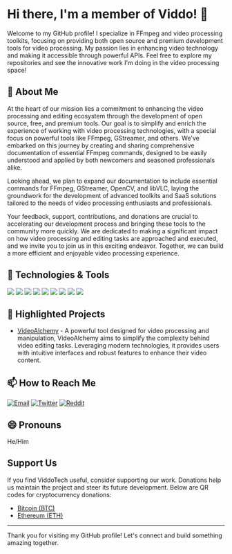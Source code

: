 # Hi there, I'm a member of Viddo! 👋

Welcome to my GitHub profile! I specialize in FFmpeg and video processing toolkits, focusing on providing both open source and premium development tools for video processing. My passion lies in enhancing video technology and making it accessible through powerful APIs. Feel free to explore my repositories and see the innovative work I'm doing in the video processing space!

## 🚀 About Me

At the heart of our mission lies a commitment to enhancing the video processing and editing ecosystem through the development of open source, free, and premium tools. Our goal is to simplify and enrich the experience of working with video processing technologies, with a special focus on powerful tools like FFmpeg, GStreamer, and others. We've embarked on this journey by creating and sharing comprehensive documentation of essential FFmpeg commands, designed to be easily understood and applied by both newcomers and seasoned professionals alike.

Looking ahead, we plan to expand our documentation to include essential commands for FFmpeg, GStreamer, OpenCV, and libVLC, laying the groundwork for the development of advanced toolkits and SaaS solutions tailored to the needs of video processing enthusiasts and professionals.

Your feedback, support, contributions, and donations are crucial to accelerating our development process and bringing these tools to the community more quickly. We are dedicated to making a significant impact on how video processing and editing tasks are approached and executed, and we invite you to join us in this exciting endeavor. Together, we can build a more efficient and enjoyable video processing experience.

## 🔧 Technologies & Tools

![](https://img.shields.io/badge/Code-Python-informational?style=flat&logo=python&logoColor=white&color=2bbc8a)
![](https://img.shields.io/badge/Tools-Docker-informational?style=flat&logo=docker&logoColor=white&color=2bbc8a)
![](https://img.shields.io/badge/Tools-FFmpeg-informational?style=flat&logo=ffmpeg&logoColor=white&color=2bbc8a)
![](https://img.shields.io/badge/Tools-GStreamer-informational?style=flat&logo=gstreamer&logoColor=white&color=2bbc8a)
![](https://img.shields.io/badge/Tools-VLC_Player-informational?style=flat&logo=videolan&logoColor=white&color=2bbc8a)
![](https://img.shields.io/badge/Code-OpenCV-informational?style=flat&logo=opencv&logoColor=white&color=2bbc8a)
![](https://img.shields.io/badge/Framework-Django-informational?style=flat&logo=django&logoColor=white&color=2bbc8a)
![](https://img.shields.io/badge/Database-PostgreSQL-informational?style=flat&logo=postgresql&logoColor=white&color=2bbc8a)
![](https://img.shields.io/badge/Design-REST_API-informational?style=flat&logo=rest&logoColor=white&color=2bbc8a)

## 🌟 Highlighted Projects

- [VideoAlchemy](https://github.com/viddotech/videoalchemy) - A powerful tool designed for video processing and manipulation, VideoAlchemy aims to simplify the complexity behind video editing tasks. Leveraging modern technologies, it provides users with intuitive interfaces and robust features to enhance their video content.

## 📫 How to Reach Me

[![Email](https://img.shields.io/badge/Email-D14836?style=for-the-badge&logo=gmail&logoColor=white)](mailto:viddo.tech@gmail.com)
[![Twitter](https://img.shields.io/badge/Twitter-1DA1F2?style=for-the-badge&logo=twitter&logoColor=white)](https://twitter.com/ViddoTech)
[![Reddit](https://img.shields.io/badge/Reddit-FF4500?style=for-the-badge&logo=reddit&logoColor=white)](https://www.reddit.com/u/Zealousideal_Dig740/s/ilGBE1PlFY)


## 😄 Pronouns

He/Him

## Support Us

If you find ViddoTech useful, consider supporting our work. Donations help us maintain the project and steer its future development. Below are QR codes for cryptocurrency donations:

- [Bitcoin (BTC)](https://github.com/viddotech/videoalchemy/blob/main/donate/donate.md)
- [Ethereum (ETH)](https://github.com/viddotech/videoalchemy/blob/main/donate/donate.md)

---

Thank you for visiting my GitHub profile! Let's connect and build something amazing together.

